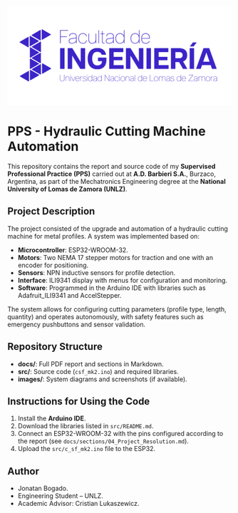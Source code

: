 ![Logo Institucional](https://github.com/JonatanBogadoUNLZ/PPS-Jonatan-Bogado/blob/9952aac097aca83a1aadfc26679fc7ec57369d82/LOGO%20AZUL%20HORIZONTAL%20-%20fondo%20transparente.png)

# PPS - Hydraulic Cutting Machine Automation

This repository contains the report and source code of my **Supervised Professional Practice (PPS)** carried out at **A.D. Barbieri S.A.**, Burzaco, Argentina, as part of the Mechatronics Engineering degree at the **National University of Lomas de Zamora (UNLZ)**.

## Project Description

The project consisted of the upgrade and automation of a hydraulic cutting machine for metal profiles. A system was implemented based on:
- **Microcontroller**: ESP32-WROOM-32.
- **Motors**: Two NEMA 17 stepper motors for traction and one with an encoder for positioning.
- **Sensors**: NPN inductive sensors for profile detection.
- **Interface**: ILI9341 display with menus for configuration and monitoring.
- **Software**: Programmed in the Arduino IDE with libraries such as Adafruit_ILI9341 and AccelStepper.

The system allows for configuring cutting parameters (profile type, length, quantity) and operates autonomously, with safety features such as emergency pushbuttons and sensor validation.

## Repository Structure

- **docs/**: Full PDF report and sections in Markdown.
- **src/**: Source code (`csf_mk2.ino`) and required libraries.
- **images/**: System diagrams and screenshots (if available).

## Instructions for Using the Code

1. Install the **Arduino IDE**.
2. Download the libraries listed in `src/README.md`.
3. Connect an ESP32-WROOM-32 with the pins configured according to the report (see `docs/sections/04_Project_Resolution.md`).
4. Upload the `src/c_sf_mk2.ino` file to the ESP32.

## Author
- Jonatan Bogado.
- Engineering Student – UNLZ.
- Academic Advisor: Cristian Lukaszewicz.
